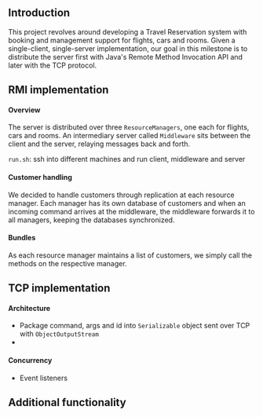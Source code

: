 ## Introduction
This project revolves around developing a Travel Reservation system with booking and management support for flights, cars and rooms. Given a single-client, single-server implementation, our goal in this milestone is to distribute the server first with Java's Remote Method Invocation API and later with the TCP protocol.

## RMI implementation
#### Overview
The server is distributed over three `ResourceManagers`, one each for flights, cars and rooms. An intermediary server called `Middleware` sits between the client and the server, relaying messages back and forth.

`run.sh`: ssh into different machines and run client, middleware and server

#### Customer handling
We decided to handle customers through replication at each resource manager. Each manager has its own database of customers and when an incoming command arrives at the middleware, the middleware forwards it to all managers, keeping the databases synchronized.

#### Bundles
As each resource manager maintains a list of customers, we simply call the methods on the respective manager.

## TCP implementation

#### Architecture

- Package command, args and id into `Serializable` object sent over TCP with `ObjectOutputStream`
- 

#### Concurrency
- Event listeners

## Additional functionality
